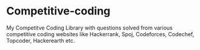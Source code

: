 # Competitive-coding
My Competitve Coding Library with questions solved from various competitive coding websites like Hackerrank, Spoj, Codeforces, Codechef, Topcoder, Hackerearth etc. 

